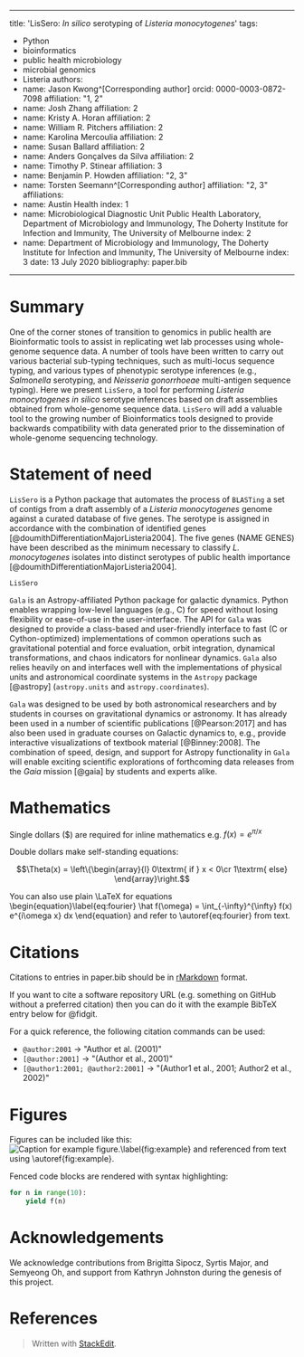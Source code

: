 
---
title: 'LisSero: *In silico* serotyping of *Listeria monocytogenes*'
tags:
  - Python
  - bioinformatics
  - public health microbiology
  - microbial genomics
  - Listeria
authors:
  - name: Jason Kwong^[Corresponding author]
    orcid: 0000-0003-0872-7098
    affiliation: "1, 2"
  - name: Josh Zhang
    affiliation: 2
  - name: Kristy A. Horan
    affiliation: 2
   - name:  William R. Pitchers
     affiliation: 2
   - name: Karolina Mercoulia
     affiliation: 2
   - name: Susan Ballard
     affiliation: 2
   - name: Anders Gonçalves da Silva
      affiliation: 2
   - name: Timothy P. Stinear
     affiliation: 3
   - name: Benjamin P. Howden
     affiliation: "2, 3"
   - name: Torsten Seemann^[Corresponding author]
     affiliation: "2, 3"
affiliations:
 - name: Austin Health
   index: 1
 - name: Microbiological Diagnostic Unit Public Health Laboratory, Department of Microbiology and Immunology, The Doherty Institute for Infection and Immunity, The University of Melbourne
   index: 2
 - name: Department of Microbiology and Immunology, The Doherty Institute for Infection and Immunity, The University of Melbourne
   index: 3
date: 13 July 2020
bibliography: paper.bib

---

# Summary

One of the corner stones of transition to genomics in public health are Bioinformatic
tools to assist in replicating wet lab processes using whole-genome sequence data. A 
number of tools have been written to carry out various bacterial sub-typing techniques, 
such as multi-locus sequence typing, and various types of phenotypic serotype inferences
(e.g., *Salmonella* serotyping, and *Neisseria gonorrhoeae* multi-antigen sequence typing). 
Here we present `LisSero`, a tool for performing *Listeria monocytogenes* *in silico* serotype
inferences based on draft assemblies obtained from whole-genome sequence data.
`LisSero` will add a valuable tool to the growing number of Bioinformatics tools
designed to provide backwards compatibility with data generated prior to the dissemination
of whole-genome sequencing technology.

# Statement of need 

`LisSero` is a Python package that automates the process of `BLASTing`
a set of contigs from a draft assembly of a *Listeria monocytogenes* genome
against a curated database of five genes. The serotype is assigned in accordance 
with the combination of identified genes [@doumithDifferentiationMajorListeria2004]. 
The five genes (NAME GENES) have been
described as the minimum necessary to classify *L. monocytogenes* isolates 
into distinct serotypes of public health importance [@doumithDifferentiationMajorListeria2004].

`LisSero` 

`Gala` is an Astropy-affiliated Python package for galactic dynamics. Python
enables wrapping low-level languages (e.g., C) for speed without losing
flexibility or ease-of-use in the user-interface. The API for `Gala` was
designed to provide a class-based and user-friendly interface to fast (C or
Cython-optimized) implementations of common operations such as gravitational
potential and force evaluation, orbit integration, dynamical transformations,
and chaos indicators for nonlinear dynamics. `Gala` also relies heavily on and
interfaces well with the implementations of physical units and astronomical
coordinate systems in the `Astropy` package [@astropy] (`astropy.units` and
`astropy.coordinates`).

`Gala` was designed to be used by both astronomical researchers and by
students in courses on gravitational dynamics or astronomy. It has already been
used in a number of scientific publications [@Pearson:2017] and has also been
used in graduate courses on Galactic dynamics to, e.g., provide interactive
visualizations of textbook material [@Binney:2008]. The combination of speed,
design, and support for Astropy functionality in `Gala` will enable exciting
scientific explorations of forthcoming data releases from the *Gaia* mission
[@gaia] by students and experts alike.

# Mathematics

Single dollars ($) are required for inline mathematics e.g. $f(x) = e^{\pi/x}$

Double dollars make self-standing equations:

$$\Theta(x) = \left\{\begin{array}{l}
0\textrm{ if } x < 0\cr
1\textrm{ else}
\end{array}\right.$$

You can also use plain \LaTeX for equations
\begin{equation}\label{eq:fourier}
\hat f(\omega) = \int_{-\infty}^{\infty} f(x) e^{i\omega x} dx
\end{equation}
and refer to \autoref{eq:fourier} from text.

# Citations

Citations to entries in paper.bib should be in
[rMarkdown](http://rmarkdown.rstudio.com/authoring_bibliographies_and_citations.html)
format.

If you want to cite a software repository URL (e.g. something on GitHub without a preferred
citation) then you can do it with the example BibTeX entry below for @fidgit.

For a quick reference, the following citation commands can be used:
- `@author:2001`  ->  "Author et al. (2001)"
- `[@author:2001]` -> "(Author et al., 2001)"
- `[@author1:2001; @author2:2001]` -> "(Author1 et al., 2001; Author2 et al., 2002)"

# Figures

Figures can be included like this:
![Caption for example figure.\label{fig:example}](figure.png)
and referenced from text using \autoref{fig:example}.

Fenced code blocks are rendered with syntax highlighting:
```python
for n in range(10):
    yield f(n)
```	

# Acknowledgements

We acknowledge contributions from Brigitta Sipocz, Syrtis Major, and Semyeong
Oh, and support from Kathryn Johnston during the genesis of this project.

# References

> Written with [StackEdit](https://stackedit.io/).
<!--stackedit_data:
eyJwcm9wZXJ0aWVzIjoiZXh0ZW5zaW9uczpcbiAgcHJlc2V0Oi
BnZm1cbiIsImhpc3RvcnkiOlstMTIzNzMzMTY1MywxOTYyODUz
MzY2LDYyNjM0OTEzNCwyMTg1MzA2ODddfQ==
-->